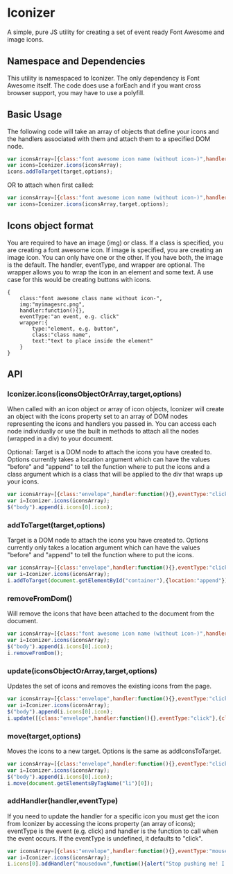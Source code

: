 Iconizer
========

A simple, pure JS utility for creating a set of event ready Font Awesome and image icons. 

## Namespace and Dependencies
This utility is namespaced to Iconizer. The only dependency is Font Awesome itself. The code does use a forEach and if you want cross browser support, you may have to use a polyfill.

## Basic Usage
The following code will take an array of objects that define your icons and the handlers associated with them and attach them to a specified DOM node.
```javascript
var iconsArray=[{class:"font awesome icon name (without icon-)",handler:myFunction,eventType:"click"}];
var icons=Iconizer.icons(iconsArray);
icons.addToTarget(target,options);
```
OR to attach when first called:

```javascript
var iconsArray=[{class:"font awesome icon name (without icon-)",handler:myFunction,eventType:"click"}];
var icons=Iconizer.icons(iconsArray,target,options);
```
## Icons object format
You are required to have an image (img) or class. If a class is specified, you are creating a font awesome icon. If image is specified, you are creating an image icon. You can only have one or the other. If you have both, the image is the default. The handler, eventType, and wrapper are optional. The wrapper allows you to wrap the icon in an element and some text. A use case for this would be creating buttons with icons.
	
	{
		class:"font awesome class name without icon-",
		img:"myimagesrc.png",
	 	handler:function(){},
	 	eventType:"an event, e.g. click"
	 	wrapper:{
	 		type:"element, e.g. button",
	 		class:"class name",
	 		text:"text to place inside the element"
	 	}
	}

## API
### Iconizer.icons(iconsObjectOrArray,target,options)
When called with an icon object or array of icon objects, Iconizer will create an object with the icons property set to an array of DOM nodes representing the icons and handlers you passed in. You can access each node individually or use the built in methods to attach all the nodes (wrapped in a div) to your document. 

Optional:
Target is a DOM node to attach the icons you have created to. Options currently takes a location argument which can have the values "before" and "append" to tell the function where to put the icons and a class argument which is a class that will be applied to the div that wraps up your icons.

```javascript
var iconsArray=[{class:"envelope",handler:function(){},eventType:"click"}];
var i=Iconizer.icons(iconsArray);
$("body").append(i.icons[0].icon);
```

### addToTarget(target,options)
Target is a DOM node to attach the icons you have created to. Options currently only takes a location argument which can have the values "before" and "append" to tell the function where to put the icons.
```javascript
var iconsArray=[{class:"envelope",handler:function(){},eventType:"click"}];
var i=Iconizer.icons(iconsArray);
i.addToTarget(document.getElementById("container"),{location:"append"});
```

### removeFromDom()
Will remove the icons that have been attached to the document from the document. 
```javascript
var iconsArray=[{class:"font awesome icon name (without icon-)",handler:myFunction,eventType:"click"}];
var i=Iconizer.icons(iconsArray);
$("body").append(i.icons[0].icon);
i.removeFromDom();
```

### update(iconsObjectOrArray,target,options)
Updates the set of icons and removes the existing icons from the page.
```javascript
var iconsArray=[{class:"envelope",handler:function(){},eventType:"click"}];
var i=Iconizer.icons(iconsArray);
$("body").append(i.icons[0].icon);
i.update([{class:"envelope",handler:function(){},eventType:"click"},{class:"android",handler:function(){},eventType:"click"}],document.getElementsByTagName("body")[0]);
```
### move(target,options)
Moves the icons to a new target. Options is the same as addIconsToTarget.
```javascript
var iconsArray=[{class:"envelope",handler:function(){},eventType:"click"}];
var i=Iconizer.icons(iconsArray);
$("body").append(i.icons[0].icon);
i.move(document.getElementsByTagName("li")[0]);
```
### addHandler(handler,eventType)
If you need to update the handler for a specific icon you must get the icon from Iconizer by accessing the icons property (an array of icons);
eventType is the event (e.g. click) and handler is the function to call when the event occurs. If the eventType is undefined, it defaults to "click".
```javascript
var iconsArray=[{class:"envelope",handler:function(){},eventType:"mouseover"}];
var i=Iconizer.icons(iconsArray);
i.icons[0].addHandler("mousedown",function(){alert("Stop pushing me! I don't want to wake up yet.");});
```

